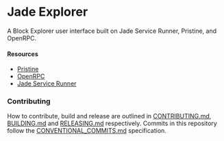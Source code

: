 # Jade Explorer

A Block Explorer user interface built on Jade Service Runner, Pristine, and OpenRPC.

#### Resources

- [Pristine](https://github.com/etclabscore/pristine)
- [OpenRPC](https://open-rpc.org)
- [Jade Service Runner](https://github.com/etclabscore/jade-service-runner)

### Contributing

How to contribute, build and release are outlined in [CONTRIBUTING.md](CONTRIBUTING.md), [BUILDING.md](BUILDING.md) and [RELEASING.md](RELEASING.md) respectively. Commits in this repository follow the [CONVENTIONAL_COMMITS.md](CONVENTIONAL_COMMITS.md) specification.
